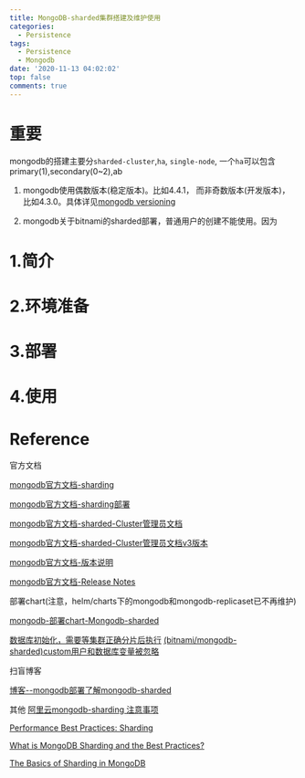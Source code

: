 ```yaml
---
title: MongoDB-sharded集群搭建及维护使用
categories:
  - Persistence
tags:
  - Persistence
  - Mongodb
date: '2020-11-13 04:02:02'
top: false
comments: true
---
```

# 重要
mongodb的搭建主要分`sharded-cluster`,`ha`, `single-node`, 一个`ha`可以包含primary(1),secondary(0~2),ab

1. mongodb使用偶数版本(稳定版本)。比如4.4.1， 而非奇数版本(开发版本)，比如4.3.0。具体详见[mongodb versioning](https://docs.mongodb.com/manual/reference/versioning/#mongodb-versioning)

2. mongodb关于bitnami的sharded部署，普通用户的创建不能使用。因为

# 1.简介

# 2.环境准备

# 3.部署

# 4.使用

# Reference
官方文档

[mongodb官方文档-sharding](https://docs.mongodb.com/manual/sharding/)

[mongodb官方文档-sharding部署](https://docs.mongodb.com/manual/tutorial/deploy-shard-cluster/)

[mongodb官方文档-sharded-Cluster管理员文档](https://docs.mongodb.com/manual/administration/sharded-cluster-administration/)

[mongodb官方文档-sharded-Cluster管理员文档v3版本](https://docs.mongodb.com/v3.0/administration/sharded-clusters/)

[mongodb官方文档-版本说明](https://docs.mongodb.com/manual/reference/versioning/#mongodb-versioning)

[mongodb官方文档-Release Notes](https://docs.mongodb.com/manual/release-notes/4.4/)

部署chart(注意，helm/charts下的mongodb和mongodb-replicaset已不再维护)

[mongodb-部署chart-Mongodb-sharded](https://github.com/bitnami/charts/tree/master/bitnami/mongodb-sharded)

[数据库初始化，需要等集群正确分片后执行](https://github.com/bitnami/charts/issues/1655#issuecomment-704064736)
[(bitnami/mongodb-sharded)custom用户和数据库变量被忽略](https://github.com/bitnami/charts/issues/1655)

扫盲博客

[博客--mongodb部署了解mongodb-sharded](https://www.cnblogs.com/xybaby/p/6832296.html#_label_0)

其他
[阿里云mongodb-sharding 注意事项](https://help.aliyun.com/document_detail/64561.html)

[Performance Best Practices: Sharding](https://www.mongodb.com/blog/post/performance-best-practices-sharding)

[What is MongoDB Sharding and the Best Practices?](https://geekflare.com/mongodb-sharding-best-practices/)

[The Basics of Sharding in MongoDB](https://orangematter.solarwinds.com/2017/09/06/the-basics-of-sharding-in-mongodb/)




